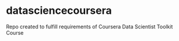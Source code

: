 # datasciencecoursera
Repo created to fulfill requirements of Coursera Data Scientist Toolkit Course
